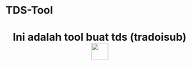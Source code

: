 # TDS-Tool
<h1 align="center">Ini adalah tool buat tds (tradoisub)<img src="https://telegra.ph/Hasil-02-20.jpg" style="border-radius:10;" width="45px" alt=""><br></h1>
<p align="center">
